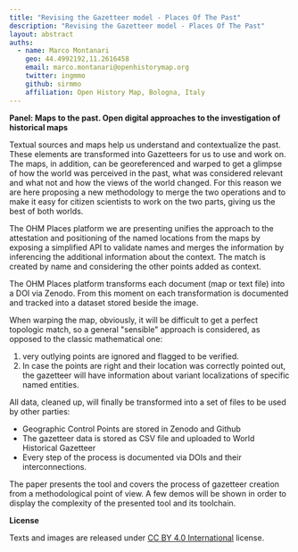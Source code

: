 ```yaml
---
title: "Revising the Gazetteer model - Places Of The Past"
description: "Revising the Gazetteer model - Places Of The Past"
layout: abstract
auths:
  - name: Marco Montanari
    geo: 44.4992192,11.2616458
    email: marco.montanari@openhistorymap.org
    twitter: ingmmo
    github: sirmmo
    affiliation: Open History Map, Bologna, Italy
---
```


**Panel: Maps to the past. Open digital approaches to the investigation of historical maps**

Textual sources and maps help us understand and contextualize the past. These elements are transformed into Gazetteers for us to use and work on. The maps, in addition, can be georeferenced and warped to get a glimpse of how the world was perceived in the past, what was considered relevant and what not and how the views of the world changed. For this reason we are here proposing a new methodology to merge the two operations and to make it easy for citizen scientists to work on the two parts, giving us the best of both worlds. 

The OHM Places platform we are presenting unifies the approach to the attestation and positioning of the named locations from the maps by exposing a simplified API to validate names and merges the information by inferencing the additional information about the context. The match is created by name and considering the other points added as context. 

The OHM Places platform transforms each document (map or text file) into a DOI via Zenodo. From this moment on each transformation is documented and tracked into a dataset stored beside the image. 

When warping the map, obviously, it will be difficult to get a perfect topologic match, so a general "sensible" approach is considered, as opposed to the classic mathematical one: 

1. very outlying points are ignored and flagged to be verified. 
2. In case the points are right and their location was correctly pointed out, the gazetteer will have information about variant localizations of specific named entities.

All data, cleaned up, will finally be transformed into a set of files to be used by other parties: 
- Geographic Control Points are stored in Zenodo and Github
- The gazetteer data is stored as CSV file and uploaded to World Historical Gazetteer
- Every step of the process is documented via DOIs and their interconnections.

The paper presents the tool and covers the process of gazetteer creation from a methodological point of view. A few demos will be shown in order to display the complexity of the presented tool and its toolchain. 

**License**

Texts and images are released under [CC BY 4.0 International](https://creativecommons.org/licenses/by/4.0/) license.
